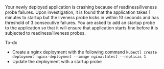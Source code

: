 Your newly deployed application is crashing because of readiness/liveness probe failures.
Upon investigation, it is found that the application takes 1 minutes to startup but the liveness probe kicks in within 10 seconds and has threshold of 3 consecutive failures.
You are asked to add an startup probe to the application so that it will ensure that application starts fine before it is subjected to readiness/liveness probes.

To-do
- Create a nginx deployment with the following command
`kubectl create deployment nginx-deployment --image nginx:latest --replicas 1`
- Update the deployment with a startup probe